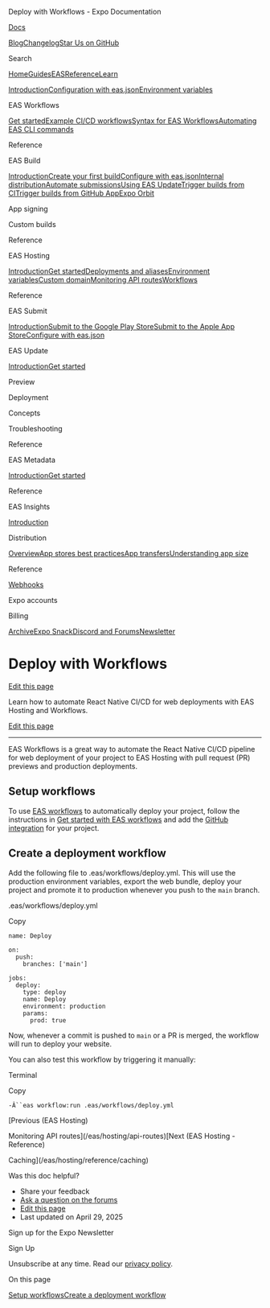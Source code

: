 Deploy with Workflows - Expo Documentation

[Docs](/)

[Blog](https://expo.dev/blog)[Changelog](https://expo.dev/changelog)[Star Us on GitHub](https://github.com/expo/expo)

Search

[Home](/)[Guides](/guides/overview)[EAS](/eas)[Reference](/versions/latest)[Learn](/tutorial/overview)

[Introduction](/eas)[Configuration with eas.json](/eas/json)[Environment variables](/eas/environment-variables)

EAS Workflows

[Get started](/eas/workflows/get-started)[Example CI/CD workflows](/eas/workflows/examples)[Syntax for EAS Workflows](/eas/workflows/syntax)[Automating EAS CLI commands](/eas/workflows/automating-eas-cli)

Reference

EAS Build

[Introduction](/build/introduction)[Create your first build](/build/setup)[Configure with eas.json](/build/eas-json)[Internal distribution](/build/internal-distribution)[Automate submissions](/build/automate-submissions)[Using EAS Update](/build/updates)[Trigger builds from CI](/build/building-on-ci)[Trigger builds from GitHub App](/build/building-from-github)[Expo Orbit](/build/orbit)

App signing

Custom builds

Reference

EAS Hosting

[Introduction](/eas/hosting/introduction)[Get started](/eas/hosting/get-started)[Deployments and aliases](/eas/hosting/deployments-and-aliases)[Environment variables](/eas/hosting/environment-variables)[Custom domain](/eas/hosting/custom-domain)[Monitoring API routes](/eas/hosting/api-routes)[Workflows](/eas/hosting/workflows)

Reference

EAS Submit

[Introduction](/submit/introduction)[Submit to the Google Play Store](/submit/android)[Submit to the Apple App Store](/submit/ios)[Configure with eas.json](/submit/eas-json)

EAS Update

[Introduction](/eas-update/introduction)[Get started](/eas-update/getting-started)

Preview

Deployment

Concepts

Troubleshooting

Reference

EAS Metadata

[Introduction](/eas/metadata)[Get started](/eas/metadata/getting-started)

Reference

EAS Insights

[Introduction](/eas-insights/introduction)

Distribution

[Overview](/distribution/introduction)[App stores best practices](/distribution/app-stores)[App transfers](/distribution/app-transfers)[Understanding app size](/distribution/app-size)

Reference

[Webhooks](/eas/webhooks)

Expo accounts

Billing

[Archive](/archive)[Expo Snack](https://snack.expo.dev)[Discord and Forums](https://chat.expo.dev)[Newsletter](https://expo.dev/mailing-list/signup)

Deploy with Workflows
=====================

[Edit this page](https://github.com/expo/expo/edit/main/docs/pages/eas/hosting/workflows.mdx)

Learn how to automate React Native CI/CD for web deployments with EAS Hosting and Workflows.

[Edit this page](https://github.com/expo/expo/edit/main/docs/pages/eas/hosting/workflows.mdx)

---

EAS Workflows is a great way to automate the React Native CI/CD pipeline for web deployment of your project to EAS Hosting with pull request (PR) previews and production deployments.

Setup workflows
---------------

To use [EAS workflows](/eas/workflows/get-started) to automatically deploy your project, follow the instructions in [Get started with EAS workflows](/eas/workflows/get-started) and add the [GitHub integration](/eas/workflows/get-started#configure-your-project) for your project.

Create a deployment workflow
----------------------------

Add the following file to .eas/workflows/deploy.yml. This will use the production environment variables, export the web bundle, deploy your project and promote it to production whenever you push to the `main` branch.

.eas/workflows/deploy.yml

Copy

```
name: Deploy

on:
  push:
    branches: ['main']

jobs:
  deploy:
    type: deploy
    name: Deploy
    environment: production
    params:
      prod: true

```

Now, whenever a commit is pushed to `main` or a PR is merged, the workflow will run to deploy your website.

You can also test this workflow by triggering it manually:

Terminal

Copy

`-Â``eas workflow:run .eas/workflows/deploy.yml`

[Previous (EAS Hosting)

Monitoring API routes](/eas/hosting/api-routes)[Next (EAS Hosting - Reference)

Caching](/eas/hosting/reference/caching)

Was this doc helpful?

* Share your feedback
* [Ask a question on the forums](https://chat.expo.dev/)
* [Edit this page](https://github.com/expo/expo/edit/main/docs/pages/eas/hosting/workflows.mdx)
* Last updated on April 29, 2025

Sign up for the Expo Newsletter

Sign Up

Unsubscribe at any time. Read our [privacy policy](https://expo.dev/privacy).

On this page

[Setup workflows](/eas/hosting/workflows/#setup-workflows)[Create a deployment workflow](/eas/hosting/workflows/#create-a-deployment-workflow)